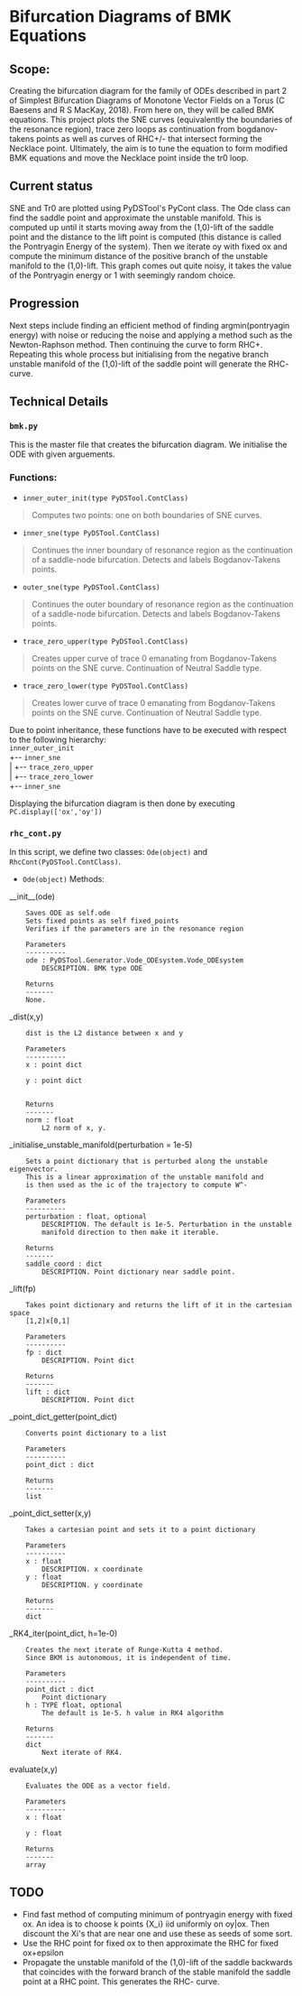 # Bifurcation Diagrams of BMK Equations

## Scope:
Creating the bifurcation diagram for the family of ODEs described in part 2 of Simplest Bifurcation Diagrams of Monotone Vector Fields on a Torus (C Baesens and R S MacKay, 2018). From here on, they will be called BMK equations.
This project plots the SNE curves (equivalently the boundaries of the resonance region), trace zero loops as continuation from bogdanov-takens points as well as curves of RHC+/- that intersect forming the Necklace point. Ultimately, the aim is to tune the equation to form modified BMK equations and move the Necklace point inside the tr0 loop.

## Current status
SNE and Tr0 are plotted using PyDSTool's PyCont class. 
The Ode class can find the saddle point and approximate the unstable manifold. This is computed up until it starts moving away from the (1,0)-lift of the saddle point and the distance to the lift point is computed (this distance is called the Pontryagin Energy of the system). Then we iterate oy with fixed ox and compute the minimum distance of the positive branch of the unstable manifold to the (1,0)-lift. This graph comes out quite noisy, it takes the value of the Pontryagin energy or 1 with seemingly random choice.

## Progression
Next steps include finding an efficient method of finding argmin(pontryagin energy) with noise or reducing the noise and applying a method such as the Newton-Raphson method. Then continuing the curve to form RHC+. 
Repeating this whole process but initialising from the negative branch unstable manifold of the (1,0)-lift of the saddle point will generate the RHC- curve.

## Technical Details
### `bmk.py` 
This is the master file that creates the bifurcation diagram. 
We initialise the ODE with given arguements. 
### Functions:
- `inner_outer_init(type PyDSTool.ContClass)`
> Computes two points: one on both boundaries of SNE curves.

- `inner_sne(type PyDSTool.ContClass)`
> Continues the inner boundary of resonance region as the continuation of a saddle-node bifurcation. Detects and labels Bogdanov-Takens points.
- `outer_sne(type PyDSTool.ContClass)`
> Continues the outer boundary of resonance region as the continuation of a saddle-node bifurcation. Detects and labels Bogdanov-Takens points.
- `trace_zero_upper(type PyDSTool.ContClass)`
> Creates upper curve of trace 0 emanating from Bogdanov-Takens points on the SNE curve. Continuation of Neutral Saddle type.
- `trace_zero_lower(type PyDSTool.ContClass)`
> Creates lower curve of trace 0 emanating from Bogdanov-Takens points on the SNE curve. Continuation of Neutral Saddle type.

Due to point inheritance, these functions have to be executed with respect to the following hierarchy:  
`inner_outer_init`  
+-- `inner_sne`  
|   +-- `trace_zero_upper`  
|   +-- `trace_zero_lower`  
+-- `inner_sne`  

Displaying the bifurcation diagram is then done by executing `PC.display(['ox','oy'])`

### `rhc_cont.py` 
In this script, we define two classes: `Ode(object)` and `RhcCont(PyDSTool.ContClass)`.  
- `Ode(object)`
Methods:  

\_\_init\_\_(ode)  

        Saves ODE as self.ode  
        Sets fixed points as self fixed_points  
        Verifies if the parameters are in the resonance region  

        Parameters
        ----------
        ode : PyDSTool.Generator.Vode_ODEsystem.Vode_ODEsystem
            DESCRIPTION. BMK type ODE

        Returns
        -------
        None.
\_dist(x,y)  

        dist is the L2 distance between x and y

        Parameters
        ----------
        x : point dict
            
        y : point dict
            

        Returns
        -------
        norm : float
            L2 norm of x, y.

\_initialise_unstable_manifold(perturbation = 1e-5)

        Sets a point dictionary that is perturbed along the unstable eigenvector.
        This is a linear approximation of the unstable manifold and 
        is then used as the ic of the trajectory to compute W^-

        Parameters
        ----------
        perturbation : float, optional
            DESCRIPTION. The default is 1e-5. Perturbation in the unstable 
            manifold direction to then make it iterable.

        Returns
        -------
        saddle_coord : dict
            DESCRIPTION. Point dictionary near saddle point.
         
\_lift(fp)  

        Takes point dictionary and returns the lift of it in the cartesian space
        [1,2]x[0,1]

        Parameters
        ----------
        fp : dict
            DESCRIPTION. Point dict 

        Returns
        -------
        lift : dict
            DESCRIPTION. Point dict

\_point_dict_getter(point_dict)  

        Converts point dictionary to a list

        Parameters
        ----------
        point_dict : dict

        Returns
        -------
        list
\_point_dict_setter(x,y)

        Takes a cartesian point and sets it to a point dictionary

        Parameters
        ----------
        x : float
            DESCRIPTION. x coordinate
        y : float
            DESCRIPTION. y coordinate

        Returns
        -------
        dict

\_RK4\_iter(point_dict, h=1e-0)

        Creates the next iterate of Runge-Kutta 4 method. 
        Since BKM is autonomous, it is independent of time.

        Parameters
        ----------
        point_dict : dict
            Point dictionary
        h : TYPE float, optional
            The default is 1e-5. h value in RK4 algorithm

        Returns
        -------
        dict
            Next iterate of RK4. 

evaluate(x,y)

        Evaluates the ODE as a vector field.

        Parameters
        ----------
        x : float

        y : float

        Returns
        -------
        array
## TODO
- Find fast method of computing minimum of pontryagin energy with fixed ox. An idea is to choose k points \{X\_i\} iid uniformly on oy|ox. Then discount the Xi's that are near one and use these as seeds of some sort.
- Use the RHC point for fixed ox to then approximate the RHC for fixed ox+epsilon
- Propagate the unstable manifold of the (1,0)-lift of the saddle backwards that coincides with the forward branch of the stable manifold the saddle point at a RHC point. This generates the RHC- curve.
